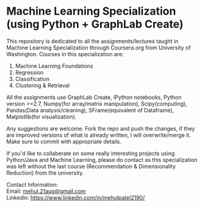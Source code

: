 # Machine Learning Specialization (using Python + GraphLab Create)
This repository is dedicated to all the assignments/lectures taught in Machine Learning Specialization through Coursera.org from University of Washington.
Courses in this specialization are:

1. Machine Learning Foundations
2. Regression
3. Classification
4. Clustering & Retrieval

All the assignments use GraphLab Create, iPython notebooks, Python version >=2.7, Numpy(for array/matrix manipulation), Scipy(computing), Pandas(Data analysis/cleaning), SFrame(equivalent of Dataframe), Matplotlib(for visualization).

Any suggestions are welcome. Fork the repo and push the changes, if they are improved versions of what is already written, I will overwrite/merge it. Make sure to commit with appropriate details.  

If you'd like to collaberate on some really interesting projects using Python/Java and Machine Learning, please do contact as this specialization was left without the last course (Recommendation & Dimensionality Reduction) from the university.

Contact Information:  
Email: mehul.21aug@gmail.com  
Linkedin: https://www.linkedin.com/in/mehulpatel2190/
